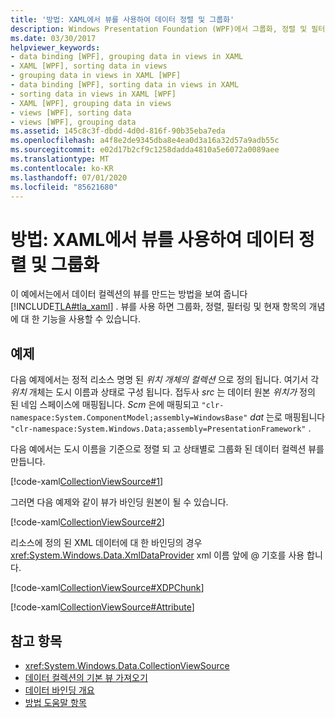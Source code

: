 ```yaml
---
title: '방법: XAML에서 뷰를 사용하여 데이터 정렬 및 그룹화'
description: Windows Presentation Foundation (WPF)에서 그룹화, 정렬 및 필터링을 위해 데이터 컬렉션의 뷰를 만드는 방법에 대해 알아봅니다.
ms.date: 03/30/2017
helpviewer_keywords:
- data binding [WPF], grouping data in views in XAML
- XAML [WPF], sorting data in views
- grouping data in views in XAML [WPF]
- data binding [WPF], sorting data in views in XAML
- sorting data in views in XAML [WPF]
- XAML [WPF], grouping data in views
- views [WPF], sorting data
- views [WPF], grouping data
ms.assetid: 145c8c3f-dbdd-4d0d-816f-90b35eba7eda
ms.openlocfilehash: a4f8e2de9345dba8e4ea0d3a16a32d57a9adb55c
ms.sourcegitcommit: e02d17b2cf9c1258dadda4810a5e6072a0089aee
ms.translationtype: MT
ms.contentlocale: ko-KR
ms.lasthandoff: 07/01/2020
ms.locfileid: "85621680"
---
```

# <a name="how-to-sort-and-group-data-using-a-view-in-xaml"></a>방법: XAML에서 뷰를 사용하여 데이터 정렬 및 그룹화
이 예에서는에서 데이터 컬렉션의 뷰를 만드는 방법을 보여 줍니다 [!INCLUDE[TLA#tla_xaml](../../../../includes/tlasharptla-xaml-md.md)] . 뷰를 사용 하면 그룹화, 정렬, 필터링 및 현재 항목의 개념에 대 한 기능을 사용할 수 있습니다.  
  
## <a name="example"></a>예제  
 다음 예제에서는 정적 리소스 명명 된 *위치* *개체의 컬렉션* 으로 정의 됩니다. 여기서 각 *위치* 개체는 도시 이름과 상태로 구성 됩니다. 접두사 *src* 는 데이터 원본 *위치가* 정의 된 네임 스페이스에 매핑됩니다. *Scm* 은에 매핑되고 `"clr-namespace:System.ComponentModel;assembly=WindowsBase"` *dat* 는로 매핑됩니다 `"clr-namespace:System.Windows.Data;assembly=PresentationFramework"` .  
  
 다음 예에서는 도시 이름을 기준으로 정렬 되 고 상태별로 그룹화 된 데이터 컬렉션 뷰를 만듭니다.  
  
 [!code-xaml[CollectionViewSource#1](~/samples/snippets/csharp/VS_Snippets_Wpf/CollectionViewSource/CS/window1.xaml#1)]  
  
 그러면 다음 예제와 같이 뷰가 바인딩 원본이 될 수 있습니다.  
  
 [!code-xaml[CollectionViewSource#2](~/samples/snippets/csharp/VS_Snippets_Wpf/CollectionViewSource/CS/window1.xaml#2)]  
  
 리소스에 정의 된 XML 데이터에 대 한 바인딩의 경우 <xref:System.Windows.Data.XmlDataProvider> xml 이름 앞에 @ 기호를 사용 합니다.  
  
 [!code-xaml[CollectionViewSource#XDPChunk](~/samples/snippets/csharp/VS_Snippets_Wpf/CollectionViewSource/CS/window1.xaml#xdpchunk)]  
  
 [!code-xaml[CollectionViewSource#Attribute](~/samples/snippets/csharp/VS_Snippets_Wpf/CollectionViewSource/CS/window1.xaml#attribute)]  
  
## <a name="see-also"></a>참고 항목

- <xref:System.Windows.Data.CollectionViewSource>
- [데이터 컬렉션의 기본 뷰 가져오기](how-to-get-the-default-view-of-a-data-collection.md)
- [데이터 바인딩 개요](../../../desktop-wpf/data/data-binding-overview.md)
- [방법 도움말 항목](data-binding-how-to-topics.md)
